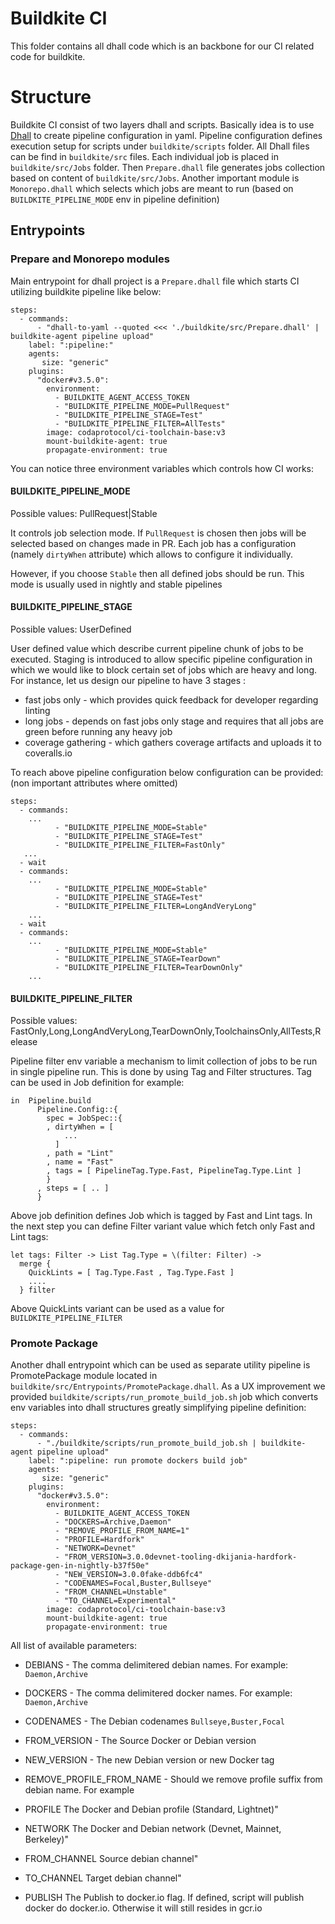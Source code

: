 # Buildkite CI

This folder contains all dhall code which is an backbone for our CI related code for buildkite.

# Structure

Buildkite CI consist of two layers dhall and scripts. Basically idea is to use [Dhall](https://dhall-lang.org/) to create pipeline configuration in yaml. Pipeline configuration defines execution setup for scripts under `buildkite/scripts` folder. All Dhall files can be find in `buildkite/src` files. Each individual job is placed in `buildkite/src/Jobs` folder. Then `Prepare.dhall` file generates jobs collection based on content of `buildkite/src/Jobs`. Another important module is `Monorepo.dhall` which selects which jobs are meant to run (based on `BUILDKITE_PIPELINE_MODE` env in pipeline definition)

## Entrypoints

### Prepare and Monorepo modules

Main entrypoint for dhall project is a `Prepare.dhall` file which starts CI utilizing buildkite pipeline like below:

```
steps:
  - commands:
      - "dhall-to-yaml --quoted <<< './buildkite/src/Prepare.dhall' | buildkite-agent pipeline upload"
    label: ":pipeline:"
    agents:
       size: "generic"
    plugins:
      "docker#v3.5.0":
        environment:
          - BUILDKITE_AGENT_ACCESS_TOKEN
          - "BUILDKITE_PIPELINE_MODE=PullRequest"
          - "BUILDKITE_PIPELINE_STAGE=Test"
          - "BUILDKITE_PIPELINE_FILTER=AllTests"
        image: codaprotocol/ci-toolchain-base:v3
        mount-buildkite-agent: true
        propagate-environment: true

```

You can notice three environment variables which controls how CI works:

#### BUILDKITE_PIPELINE_MODE

Possible values: PullRequest|Stable

It controls job selection mode. If `PullRequest` is chosen then jobs will be selected based on changes made in PR. Each job has a configuration (namely `dirtyWhen` attribute) which allows to configure it individually.

However, if you choose `Stable` then all defined jobs should be run. This mode is usually used in nightly and stable pipelines

#### BUILDKITE_PIPELINE_STAGE

Possible values: UserDefined

User defined value which describe current pipeline chunk of jobs to be executed. Staging is introduced to allow specific pipeline configuration in which we would like to block certain set of jobs which are heavy and long. For instance, let us design our pipeline to have 3 stages :

- fast jobs only - which provides quick feedback for developer regarding linting
- long jobs - depends on fast jobs only stage and requires that all jobs are green before running any heavy job 
- coverage gathering - which gathers coverage artifacts and uploads it to coveralls.io

To reach above pipeline configuration below configuration can be provided:
(non important attributes where omitted)
```
steps:
  - commands:
    ...
          - "BUILDKITE_PIPELINE_MODE=Stable"
          - "BUILDKITE_PIPELINE_STAGE=Test"
          - "BUILDKITE_PIPELINE_FILTER=FastOnly"
   ...
  - wait
  - commands:
    ...
          - "BUILDKITE_PIPELINE_MODE=Stable"
          - "BUILDKITE_PIPELINE_STAGE=Test"
          - "BUILDKITE_PIPELINE_FILTER=LongAndVeryLong"
    ...
  - wait
  - commands:
    ...
          - "BUILDKITE_PIPELINE_MODE=Stable"
          - "BUILDKITE_PIPELINE_STAGE=TearDown"
          - "BUILDKITE_PIPELINE_FILTER=TearDownOnly"
    ...
```

#### BUILDKITE_PIPELINE_FILTER

Possible values: FastOnly,Long,LongAndVeryLong,TearDownOnly,ToolchainsOnly,AllTests,Release

Pipeline filter env variable a mechanism to limit collection of jobs to be run in single pipeline run. This is done by using Tag and Filter structures. Tag can be used in Job definition for example:

```
in  Pipeline.build
      Pipeline.Config::{
        spec = JobSpec::{
        , dirtyWhen = [
            ...
          ]
        , path = "Lint"
        , name = "Fast"
        , tags = [ PipelineTag.Type.Fast, PipelineTag.Type.Lint ]
        }
      , steps = [ .. ]
      }

```

Above job definition defines Job which is tagged by Fast and Lint tags. In the next step you can define Filter variant value which fetch only Fast and Lint tags:

```
let tags: Filter -> List Tag.Type = \(filter: Filter) -> 
  merge {
    QuickLints = [ Tag.Type.Fast , Tag.Type.Fast ]
    ....
  } filter

```

Above QuickLints variant can be used as a value for `BUILDKITE_PIPELINE_FILTER`

### Promote Package

Another dhall entrypoint which can be used as separate utility pipeline is PromotePackage module located in `buildkite/src/Entrypoints/PromotePackage.dhall`. As a UX improvement we provided `buildkite/scripts/run_promote_build_job.sh` job which converts env variables into dhall structures greatly simplifying pipeline definition:

```
steps:
  - commands:
      - "./buildkite/scripts/run_promote_build_job.sh | buildkite-agent pipeline upload"
    label: ":pipeline: run promote dockers build job"
    agents:
       size: "generic"
    plugins:
      "docker#v3.5.0":
        environment:
          - BUILDKITE_AGENT_ACCESS_TOKEN
          - "DOCKERS=Archive,Daemon"
          - "REMOVE_PROFILE_FROM_NAME=1"
          - "PROFILE=Hardfork"
          - "NETWORK=Devnet"
          - "FROM_VERSION=3.0.0devnet-tooling-dkijania-hardfork-package-gen-in-nightly-b37f50e"
          - "NEW_VERSION=3.0.0fake-ddb6fc4"
          - "CODENAMES=Focal,Buster,Bullseye"
          - "FROM_CHANNEL=Unstable"
          - "TO_CHANNEL=Experimental"
        image: codaprotocol/ci-toolchain-base:v3
        mount-buildkite-agent: true
        propagate-environment: true
```

All list of available parameters: 

- DEBIANS - The comma delimitered debian names. For example: `Daemon,Archive`

- DOCKERS - The comma delimitered docker names. For example: `Daemon,Archive`

- CODENAMES - The Debian codenames `Bullseye,Buster,Focal`

- FROM_VERSION - The Source Docker or Debian version

- NEW_VERSION - The new Debian version or new Docker tag

- REMOVE_PROFILE_FROM_NAME - Should we remove profile suffix from debian name. For example 

- PROFILE                     The Docker and Debian profile (Standard, Lightnet)"

- NETWORK                     The Docker and Debian network (Devnet, Mainnet, Berkeley)"

- FROM_CHANNEL                Source debian channel"

- TO_CHANNEL                  Target debian channel"

- PUBLISH                     The Publish to docker.io flag. If defined, script will publish docker do docker.io. Otherwise it will still resides in gcr.io
